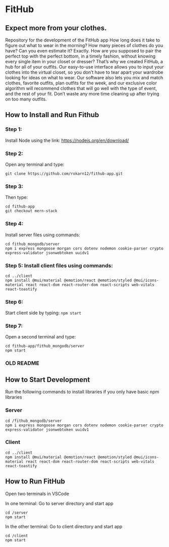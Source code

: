 # FitHub
## Expect more from your clothes.
Repository for the development of the FitHub app
How long does it take to figure out what to wear in the morning? How many pieces of clothes do you have? Can you even estimate it? Exactly. How are you supposed to pair the perfect top with the perfect bottom, in a timely fashion, without knowing every single item in your closet or dresser? That’s why we created FitHub, a hub for all of your outfits. Our easy-to-use interface allows you to input your clothes into the virtual closet, so you don’t have to tear apart your wardrobe looking for ideas on what to wear. Our software also lets you mix and match clothes, favorite outfits, plan outfits for the week, and our exclusive color algorithm will recommend clothes that will go well with the type of event, and the rest of your fit. Don’t waste any more time cleaning up after trying on too many outfits.

## How to Install and Run Fithub

### Step 1:
Install Node using the link:
https://nodejs.org/en/download/ 

### Step 2: 
Open any terminal and type:
```
git clone https://github.com/rokarn12/fithub-app.git
```

### Step 3:
Then type:
```
cd fithub-app
git checkout mern-stack
```

### Step 4:
Install server files using commands:
```
cd fithub_mongodb/server
npm i express mongoose morgan cors dotenv nodemon cookie-parser crypto express-validator jsonwebtoken uuidv1
```

### Step 5: Install client files using commands:
```
cd ../client
npm install @mui/material @emotion/react @emotion/styled @mui/icons-material react react-dom react-router-dom react-scripts web-vitals react-toastify
```

### Step 6:
Start client side by typing:
```npm start```

### Step 7:
Open a second terminal and type:
```
cd fithub-app/fithub_mongodb/server
npm start
```




### OLD README
## How to Start Development
Run the following commands to install libraries if you only have basic npm libraries

### Server
```
cd /fithub_mongodb/server
npm i express mongoose morgan cors dotenv nodemon cookie-parser crypto express-validator jsonwebtoken uuidv1
```

### Client
```
cd ../client
npm install @mui/material @emotion/react @emotion/styled @mui/icons-material react react-dom react-router-dom react-scripts web-vitals react-toastify
```

## How to Run FitHub
Open two terminals in VSCode

In one terminal:
Go to server directory and start app
```
cd /server
npm start
```

In the other terminal:
Go to client directory and start app
```
cd /client
npm start
```
